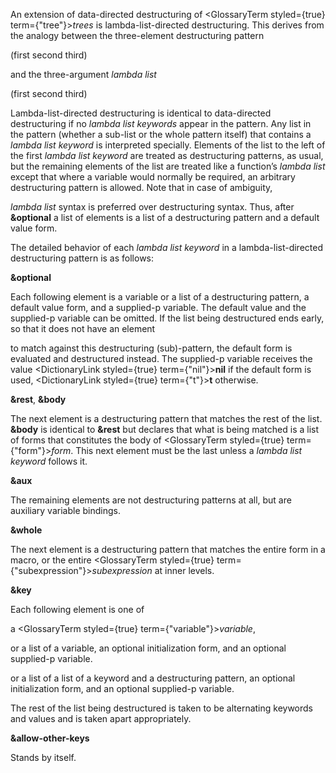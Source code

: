  



An extension of data-directed destructuring of <GlossaryTerm styled={true} term={"tree"}><i>trees</i></GlossaryTerm> is lambda-list-directed destructuring. This derives from the analogy between the three-element destructuring pattern 



(first second third) 



and the three-argument *lambda list* 



(first second third) 



Lambda-list-directed destructuring is identical to data-directed destructuring if no *lambda list keywords* appear in the pattern. Any list in the pattern (whether a sub-list or the whole pattern itself) that contains a *lambda list keyword* is interpreted specially. Elements of the list to the left of the first *lambda list keyword* are treated as destructuring patterns, as usual, but the remaining elements of the list are treated like a function’s *lambda list* except that where a variable would normally be required, an arbitrary destructuring pattern is allowed. Note that in case of ambiguity,  







*lambda list* syntax is preferred over destructuring syntax. Thus, after **&amp;optional** a list of elements is a list of a destructuring pattern and a default value form. 



The detailed behavior of each *lambda list keyword* in a lambda-list-directed destructuring pattern is as follows: 



**&amp;optional** 



Each following element is a variable or a list of a destructuring pattern, a default value form, and a supplied-p variable. The default value and the supplied-p variable can be omitted. If the list being destructured ends early, so that it does not have an element 



to match against this destructuring (sub)-pattern, the default form is evaluated and destructured instead. The supplied-p variable receives the value <DictionaryLink styled={true} term={"nil"}><b>nil</b></DictionaryLink> if the default form is used, <DictionaryLink styled={true} term={"t"}><b>t</b></DictionaryLink> otherwise. 



**&amp;rest**, **&amp;body** 



The next element is a destructuring pattern that matches the rest of the list. **&amp;body** is identical to **&amp;rest** but declares that what is being matched is a list of forms that constitutes the body of <GlossaryTerm styled={true} term={"form"}><i>form</i></GlossaryTerm>. This next element must be the last unless a *lambda list keyword* follows it. 



**&amp;aux** 



The remaining elements are not destructuring patterns at all, but are auxiliary variable bindings. 



**&amp;whole** 



The next element is a destructuring pattern that matches the entire form in a macro, or the entire <GlossaryTerm styled={true} term={"subexpression"}><i>subexpression</i></GlossaryTerm> at inner levels. 



**&amp;key** 



Each following element is one of 



a <GlossaryTerm styled={true} term={"variable"}><i>variable</i></GlossaryTerm>, 



or a list of a variable, an optional initialization form, and an optional supplied-p variable. 



or a list of a list of a keyword and a destructuring pattern, an optional initialization form, and an optional supplied-p variable. 



The rest of the list being destructured is taken to be alternating keywords and values and is taken apart appropriately.  







**&amp;allow-other-keys** 



Stands by itself. 



